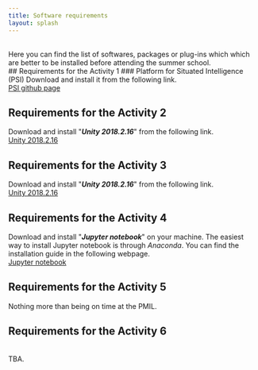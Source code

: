 ```yaml
---
title: Software requirements
layout: splash
---
```

<br />
Here you can find the list of softwares, packages or plug-ins which which are better to be installed before attending the summer school.
<br />
## Requirements for the Activity 1
### Platform for Situated Intelligence (PSI) 
Download and install it from the following link.
<br />
<a href="https://github.com/microsoft/psi" target="_blank">PSI github page</a>
<br />

## Requirements for the Activity 2
Download and install "**_Unity 2018.2.16_**" from the following link.
<br />
<a href="https://unity3d.com/get-unity/download/archive" target="_blank">Unity 2018.2.16</a>
<br />
 
## Requirements for the Activity 3
Download and install "**_Unity 2018.2.16_**" from the following link.
<br />
<a href="https://unity3d.com/get-unity/download/archive" target="_blank">Unity 2018.2.16</a>
<br />

## Requirements for the Activity 4
Download and install "**_Jupyter notebook_**" on your machine. The easiest way to install Jupyter notebook is through _Anaconda_. You can find the installation guide in the following webpage.
<br />
<a href="https://jupyter.readthedocs.io/en/latest/install.html" target="_blank">Jupyter notebook</a>
<br />

## Requirements for the Activity 5
Nothing more than being on time at the PMIL. 

## Requirements for the Activity 6
<br />
TBA.

